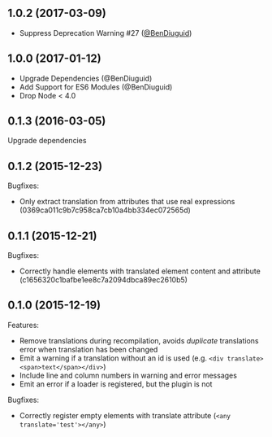 ## 1.0.2 (2017-03-09)
- Suppress Deprecation Warning #27 ([@BenDiuguid](https://github.com/BenDiuguid))

## 1.0.0 (2017-01-12)

- Upgrade Dependencies (@BenDiuguid)
- Add Support for ES6 Modules (@BenDiuguid)
- Drop Node < 4.0


## 0.1.3 (2016-03-05)

Upgrade dependencies

## 0.1.2 (2015-12-23)

Bugfixes: 
- Only extract translation from attributes that use real expressions (0369ca011c9b7c958ca7cb10a4bb334ec072565d)

## 0.1.1 (2015-12-21)

Bugfixes: 
- Correctly handle elements with translated element content and attribute (c1656320c1bafbe1ee8c7a2094dbca89ec2610b5)

## 0.1.0 (2015-12-19)

Features:
- Remove translations during recompilation, avoids *duplicate* translations error when translation has been changed
- Emit a warning if a translation without an id is used (e.g. `<div translate><span>text</span></div>`)
- Include line and column numbers in warning and error messages
- Emit an error if a loader is registered, but the plugin is not

Bugfixes:
  - Correctly register empty elements with translate attribute (`<any translate='test'></any>`)
